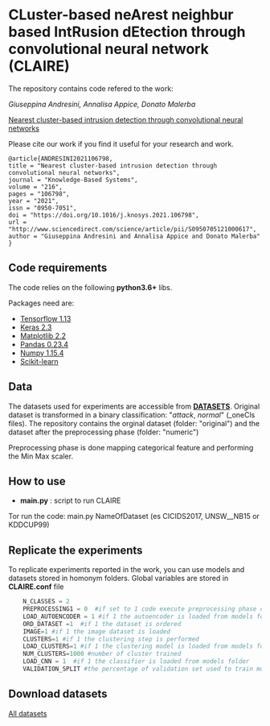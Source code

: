 # CLuster-based neArest neighbur based  IntRusion dEtection through convolutional neural network (CLAIRE)

The repository contains code refered to the work:


_Giuseppina Andresini, Annalisa Appice, Donato Malerba_

[Nearest cluster-based intrusion detection through convolutional neural networks](https://www.sciencedirect.com/science/article/pii/S0950705121000617) 

Please cite our work if you find it useful for your research and work.
```
@article{ANDRESINI2021106798,
title = "Nearest cluster-based intrusion detection through convolutional neural networks",
journal = "Knowledge-Based Systems",
volume = "216",
pages = "106798",
year = "2021",
issn = "0950-7051",
doi = "https://doi.org/10.1016/j.knosys.2021.106798",
url = "http://www.sciencedirect.com/science/article/pii/S0950705121000617",
author = "Giuseppina Andresini and Annalisa Appice and Donato Malerba"
}

```



## Code requirements

The code relies on the following **python3.6+** libs.

Packages need are:
* [Tensorflow 1.13](https://www.tensorflow.org/) 
* [Keras 2.3](https://github.com/keras-team/keras) 
* [Matplotlib 2.2](https://matplotlib.org/)
* [Pandas 0.23.4](https://pandas.pydata.org/)
* [Numpy 1.15.4](https://www.numpy.org/)
* [Scikit-learn](https://scikit-learn.org/stable/)

## Data
The datasets used for experiments are accessible from [__DATASETS__](https://drive.google.com/open?id=1OIfsMv2PJljkc0aco00WB4_t8gEnXMiE). Original dataset is transformed in a binary classification: "_attack_, _normal_" (_oneCls files).
The repository contains the orginal dataset (folder: "original") and  the dataset after the preprocessing phase (folder: "numeric") 

Preprocessing phase is done mapping categorical feature and performing the Min Max scaler.

## How to use
* __main.py__ : script to run CLAIRE

 Tor run the code: main.py NameOfDataset (es CICIDS2017, UNSW__NB15 or KDDCUP99)
 
 
  

## Replicate the experiments

To replicate experiments reported in the work, you can use models and datasets stored in homonym folders.
Global variables are stored in __CLAIRE.conf__  file 


```python
    N_CLASSES = 2
    PREPROCESSING1 = 0  #if set to 1 code execute preprocessing phase on original date
    LOAD_AUTOENCODER = 1 #if 1 the autoencoder is loaded from models folder
    ORD_DATASET =1  #if 1 the dataset is ordered
    IMAGE=1 #if 1 the image dataset is loaded
    CLUSTERS=1 #if 1 the clustering step is performed
    LOAD_CLUSTERS=1 #if 1 the clustering model is loaded from models folder
    NUM_CLUSTERS=1000 #number of cluster trained
    LOAD_CNN = 1  #if 1 the classifier is loaded from models folder
    VALIDATION_SPLIT #the percentage of validation set used to train models
```

## Download datasets

[All datasets](https://drive.google.com/drive/folders/1OIfsMv2PJljkc0aco00WB4_t8gEnXMiE?usp=sharing)
